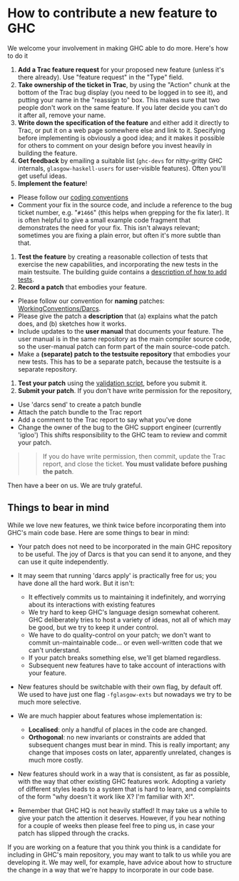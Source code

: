 # How to contribute a new feature to GHC


We welcome your involvement in making GHC able to do more.  Here's how to do it

1. **Add a Trac feature request** for your proposed new feature (unless it's there already).  Use "feature request" in the "Type" field. 
1. **Take ownership of the ticket in Trac**, by using the "Action" chunk at the bottom of the Trac bug display (you need to be logged in to see it), and putting your name in the "reassign to" box.  This makes sure that two people don't work on the same feature.  If you later decide you can't do it after all, remove your name.
1. **Write down the specification of the feature** and either add it directly to Trac, or put it on a web page somewhere else and link to it.  Specifying before implementing is obviously a good idea; and it makes it possible for others to comment on your design before you invest heavily in building the feature.
1. **Get feedback** by emailing a suitable list (`ghc-devs` for nitty-gritty GHC internals, `glasgow-haskell-users` for user-visible features).  Often you'll get useful ideas.
1. **Implement the feature**!

  - Please follow our [coding conventions](working-conventions#)
  - Comment your fix in the source code, and include a reference to the bug ticket number, e.g. "`#1466`" (this helps when grepping for the fix later).  It is often helpful to give a small example code fragment that demonstrates the need for your fix.  This isn't always relevant; sometimes you are fixing a plain error, but often it's more subtle than that.
1. **Test the feature** by creating a reasonable collection of tests that exercise the new capabilities, and incorporating the new tests in the main testsuite.  The building guide contains a [description of how to add tests](building/running-tests).
1. **Record a patch** that embodies your feature.  

  - Please follow our convention for **naming** patches: [WorkingConventions/Darcs](working-conventions/darcs#). 
  - Please give the patch a **description** that (a) explains what the patch does, and (b) sketches how it works. 
  - Include updates to the **user manual** that documents your feature.  The user manual is in the same repository as the main compiler source code, so the user-manual patch can form part of the main source-code patch.
  - Make a **(separate) patch to the testsuite repository** that embodies your new tests. This has to be a separate patch, because the testsuite is a separate repository.
1. **Test your patch** using the [validation script](testing-patches), before you submit it.
1. **Submit your patch**.  If you don't have write permission for the repository, 

  - Use 'darcs send' to create a patch bundle
  - Attach the patch bundle to the Trac report
  - Add a comment to the Trac report to say what you've done
  - Change the owner of the bug to the GHC support engineer (currently 'igloo')
    This shifts responsibility to the GHC team to review and commit your patch.

> >
> > If you do have write permission, then commit, update the Trac report, and close the ticket.   **You must validate before pushing the patch**.


Then have a beer on us.  We are truly grateful.

## Things to bear in mind


While we love new features, we think twice before incorporating them into GHC's main code base. Here are some things to bear in mind:
 

- Your patch does not need to be incorporated in the main GHC repository to be useful.  The joy of Darcs is that you can send it to anyone, and they can use it quite independently.

- It may seem that running 'darcs apply' is practically free for us; you have done all the hard work.  But it isn't:

  - It effectively commits us to maintaining it indefinitely, and worrying about its interactions with existing features
  - We try hard to keep GHC's language design somewhat coherent.  GHC deliberately tries to host a variety of ideas, not all of which may be good, but we try to keep it under control.
  - We have to do quality-control on your patch; we don't want to commit un-maintainable code... or even well-written code that we can't understand.
  - If your patch breaks something else, we'll get blamed regardless.  
  - Subsequent new features have to take account of interactions with your feature.

- New features should be switchable with their own flag, by default off.  We used to have just one flag `-fglasgow-exts` but nowadays we try to be much more selective.

- We are much happier about features whose implementation is:   

  - **Localised**: only a handful of places in the code are changed.
  - **Orthogonal**: no new invariants or constraints are added that subsequent changes must bear in mind. This is really important; any change that imposes costs on later, apparently unrelated, changes is much more costly. 

- New features should work in a way that is consistent, as far as possible, with the way that other
  existing GHC features work.  Adopting a variety of different styles leads to a
  system that is hard to learn, and complaints of the form "why doesn't it work like X?
  I'm familiar with X!".

- Remember that GHC HQ is not heavily staffed!  It may take us a while to give your patch the attention it deserves. However, if you hear nothing for a couple of weeks then please feel free to ping us, in case your patch has slipped through the cracks.


If you are working on a feature that you think you think is a candidate for including in GHC's main repository, you may want to talk to us while you are developing it.  We may well, for example, have advice about how to structure the change in a way that we're happy to incorporate in our code base.
